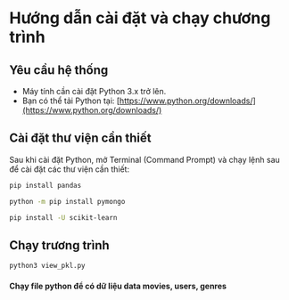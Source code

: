 # Hướng dẫn cài đặt và chạy chương trình

## Yêu cầu hệ thống

- Máy tính cần cài đặt Python 3.x trở lên.
- Bạn có thể tải Python tại: [https://www.python.org/downloads/](https://www.python.org/downloads/)

## Cài đặt thư viện cần thiết

Sau khi cài đặt Python, mở Terminal (Command Prompt) và chạy lệnh sau để cài đặt các thư viện cần thiết:

```bash
pip install pandas
```
```bash
python -m pip install pymongo
```
```bash
pip install -U scikit-learn
```

## Chạy trương trình

```bash
python3 view_pkl.py
```


#### Chạy file python để có dữ liệu data movies, users, genres


